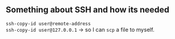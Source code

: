 ## Something about SSH and how its needed
`ssh-copy-id user@remote-address`\
`ssh-copy-id user@127.0.0.1` -> so I can `scp` a file to myself.
